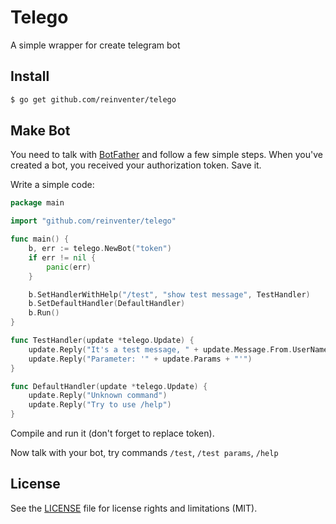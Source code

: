 # Telego

A simple wrapper for create telegram bot

## Install

```sh
$ go get github.com/reinventer/telego
```

## Make Bot

You need to talk with [BotFather](https://telegram.me/botfather) and follow a few simple steps. When you've created a bot, you received your authorization token. Save it.

Write a simple code:

```go
package main

import "github.com/reinventer/telego"

func main() {
	b, err := telego.NewBot("token")
	if err != nil {
		panic(err)
	}

	b.SetHandlerWithHelp("/test", "show test message", TestHandler)
	b.SetDefaultHandler(DefaultHandler)
	b.Run()
}

func TestHandler(update *telego.Update) {
	update.Reply("It's a test message, " + update.Message.From.UserName)
	update.Reply("Parameter: '" + update.Params + "'")
}

func DefaultHandler(update *telego.Update) {
	update.Reply("Unknown command")
	update.Reply("Try to use /help")
}
```

Compile and run it (don't forget to replace token).

Now talk with your bot, try commands `/test`, `/test params`, `/help`

## License

See the [LICENSE](LICENSE.md) file for license rights and limitations (MIT).
